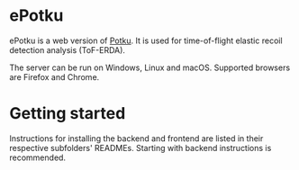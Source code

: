 # ePotku

ePotku is a web version of [Potku](https://github.com/JYU-IBA/potku). It is used for time-of-flight elastic recoil detection analysis (ToF-ERDA).

The server can be run on Windows, Linux and macOS. Supported browsers are Firefox and Chrome.

# Getting started

Instructions for installing the backend and frontend are listed in their respective subfolders' READMEs. Starting with backend instructions is recommended.
